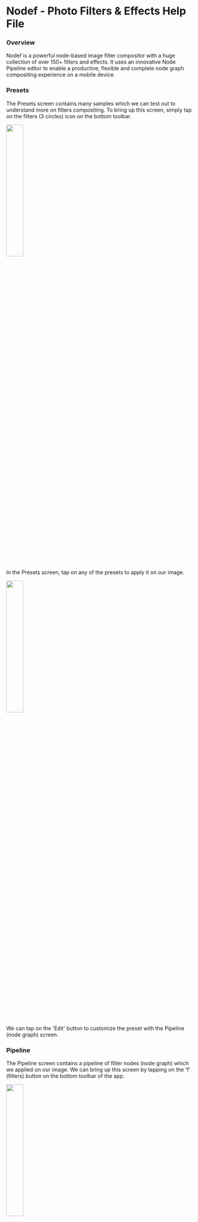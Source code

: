 # Nodef - Photo Filters & Effects Help File

### Overview
 
Nodef is a powerful node-based image filter compositor with a huge collection of over 150+ filters and effects. It uses an innovative Node Pipeline editor to enable a productive, flexible and complete node graph compositing experience on a mobile device.
 
### Presets
 
 The Presets screen contains many samples which we can test out to understand more on filters compositing. To bring up this screen, simply tap on the filters (3 circles) icon on the bottom toolbar.
 
<img src="https://user-images.githubusercontent.com/47021297/186766901-1d6cde91-b99f-4cd3-a63a-78fcad90f777.jpeg" width="30%" height="30%">

In the Presets screen, tap on any of the presets to apply it on our image.

<img src="https://user-images.githubusercontent.com/47021297/186768216-aab83fe5-999b-417e-8ac0-90fa04950178.png" width="30%" height="30%">

We can tap on the 'Edit' button to customize the preset with the Pipeline (node graph) screen.
 
### Pipeline
 
The Pipeline screen contains a pipeline of filter nodes (node graph) which we applied on our image. We can bring up this screen by tapping on the 'f' (filters) button on the bottom toolbar of the app.
 
 <img src="https://user-images.githubusercontent.com/47021297/186768256-339083c8-d177-4960-9a74-25cee17bc9f6.jpeg" width="30%" height="30%">

### Filters Compositing
 
 Compositing is the process of combining multiple seemingly simple nodes, in our case image filters, to render and achieve a desirable composite effect. The process involves adding and compositing nodes in a node graph. In Nodef, we have designed from the ground up a 'Mobile First' Node Pipeline to streamline, simplify, and manage the node graph.
 
### Adding Filters
 
 To add filters, we select a filter node and add it to the pipeline (node graph) with the + button. The steps are illustrated by the flow of the arrows below.

 <img src="https://user-images.githubusercontent.com/47021297/186768290-e6f1fe4a-564e-48c6-94d0-406d79e5dbf5.jpeg" width="30%" height="30%">

 The Color Controls node enables us to set the Brightness, Contrast and Saturation of an image.
 
### Chaining Filters
 
 We can combine (chain) filters by adding nodes into the pipeline sequentially. For example, we can add a Color Monochrome node and then a Gaussian Blur node.
 
  <img src="https://user-images.githubusercontent.com/47021297/186768314-75265909-a279-43d8-b033-bf366da35ba7.jpeg" width="30%" height="30%">

 In the above, the Original Image (Node 0) is used as the input for Color Monochrome (Node 1). The output of Color Monochrome (Node 1) is used as the input for Gaussian Blur (Node 2).

  <img src="https://user-images.githubusercontent.com/47021297/186770353-827b0032-5434-4f84-ad9b-da13b8f90f15.jpeg" width="30%" height="30%">

The result of our filter nodes pipeline is shown below. We can add, delete and chain any number of nodes, or reorder the nodes with the Edit button.

  <img src="https://user-images.githubusercontent.com/47021297/186768356-eed63864-e242-4f45-b1bf-ada32eae74cc.jpeg" width="30%" height="30%">

### Node Properties
 
We can change node properties by tapping on a node in the pipeline to bring up the properties screen.
          
  <img src="https://user-images.githubusercontent.com/47021297/186770484-4fdfbaac-8095-4316-ab6a-ae9c3b0da5a5.jpeg" width="30%" height="30%">
 
 After tapping on Node 1, we can change the Color and Intensity properties of the Color Monochrome filter.
 
   <img src="https://user-images.githubusercontent.com/47021297/186768404-4316fc87-e334-4c99-a3f3-70081dd2eaf6.jpeg" width="30%" height="30%">

### Compositing Filters
 
 We can blend two filter nodes together with a Composite node. A composite node can be added by the 'ADD COMPOSITE FILTER NODE' option.

   <img src="https://user-images.githubusercontent.com/47021297/186768426-76b02b67-c0c8-4b51-97ae-4aeb70686edb.jpeg" width="30%" height="30%">

 In the above, we first add a Checkerboard Generator (generates a checkerboard as its name implies) as Node 1. Next, we blend Node 1 (Checkerboard) and Node 0 (Original Image) with a Color Dodge Blend Mode filter. The following is the result of our composite.

   <img src="https://user-images.githubusercontent.com/47021297/186768452-ca078cba-4d81-4932-ab56-57935e9ece80.jpeg" width="30%" height="30%">

 The input images used for performing the composite (blend) filter can be setup by first tapping on the Color Dodge Blend Mode node and then changing its Input Image properties.
 
### Input Image
 
 When we chain or composite filters, the Input Image of a node is automatically set to the preceding node. This process is known as auto-chaining. When we reorder or delete nodes, the  Input Image node used will be adjusted automatically.
 
 <img src="https://user-images.githubusercontent.com/47021297/186768492-53cad167-0f3b-4f3c-81f7-18379a7a403a.jpeg" width="30%" height="30%">

 We can change the Input Image by tapping on a Node and then changing its Input Image property.

 <img src="https://user-images.githubusercontent.com/47021297/186768510-8c39a669-208c-4209-8f78-34b5e442f369.jpeg" width="30%" height="30%">

 In the above, we can tap on 'Preceding' to select a different Node to use as the Input Image.
 
 <img src="https://user-images.githubusercontent.com/47021297/186768529-dc66ae94-f2de-4695-b4a4-ce3fb208baca.jpeg" width="30%" height="30%">

If we select Node 1 as the new Input Image for Node 3, the following is what we get in our pipeline. We now skip the Color Monochrome node and just apply the Gaussian Blur to Node 1.
 
 <img src="https://user-images.githubusercontent.com/47021297/186768542-7b5d9378-b76d-4afb-a875-59e9f3bb57b0.jpeg" width="30%" height="30%">

 The double quotes (\"1\") indicates a node specified by us instead of the automatically assigned preceding node.

### Background Image
 
In a composite blend filter, we usually have both an Input and Background Image. As noted earlier, the Input Image, unless otherwise specified, is automatically assigned to the preceding node by default. The Background Image, on the other hand, is automatically assigned to Node 0 (Original Image) by default.

 <img src="https://user-images.githubusercontent.com/47021297/186768605-b8d3d3f9-87e2-4335-b74d-609b83d16677.jpeg" width="30%" height="30%">

 We can change the Background Image by tapping on a node and then changing its Background Image property.

<img src="https://user-images.githubusercontent.com/47021297/186768616-9186b432-0bdb-40c7-a27f-4e2ee3669c1d.jpeg" width="30%" height="30%">

Setting the Viewer
 
 The upper portion of the app, the Viewer, displays the effect of applying all the filters in our pipeline (node graph) on the image. The Viewer can be set to display the effect of the pipeline up to a specific node. We do this by ‘long pressing’ on the yellow socket of a node in the pipeline.
 
 <img src="https://user-images.githubusercontent.com/47021297/186768648-f083b4ea-2d64-4cd0-88c1-3e5a208a812e.png" width="30%" height="30%">

In the above, after 'long pressing' on the yellow color socket of Node 1, the Viewer displays the rendered output of Node 1 instead of the output of the entire pipeline. The yellow color socket turns blue to indicate where the Viewer is set to. The Viewer will automatically reset back to display the output of the entire pipeline when we exit the Pipeline screen.

By setting the Viewer from the top to the bottom of the pipeline, one after another, it enables us to view the effect of each node on our image. This can help us quickly understand the progression steps we have taken in achieving the result we require. This process is known as Viewer Cycling.
 
